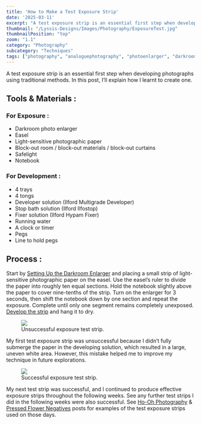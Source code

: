 ```yaml
---
title: 'How to Make a Test Exposure Strip'
date: '2025-03-11'
excerpt: "A test exposure strip is an essential first step when developing photographs..."
thumbnail: "/Lyssis-Designs/Images/Photography/ExposureTest.jpg"
thumbnailPosition: "top"
zoom: "1.1"
category: "Photography"
subcategory: "Techniques"
tags: ["photography", "analoguephotography", "photoenlarger", "darkroom", "developingphotos", "testexposurestrip"]
---
```


A test exposure strip is an essential first step when developing photographs using traditional methods. In this post, I’ll explain how I learnt to create one.

## Tools & Materials :
### For Exposure :
- Darkroom photo enlarger
- Easel
- Light-sensitive photographic paper
- Block-out room / block-out materials / block-out curtains
- Safelight
- Notebook

### For Development :
- 4 trays
- 4 tongs
- Developer solution (Ilford Multigrade Developer)
- Stop bath solution (Ilford Ilfostop)
- Fixer solution (Ilford Hypam Fixer)
- Running water
- A clock or timer
- Pegs
- Line to hold pegs

## Process :
Start by [Setting Up the Darkroom Enlarger](#/blog/Analogue-Photography/Analogue-Photo-Techniques/How-to-Set-Up-a-Darkroom-Photo-Enlarger-Machine) and placing a small strip of light-sensitive photographic paper on the easel. Use the easel’s ruler to divide the paper into roughly ten equal sections. Hold the notebook slightly above the paper to cover nine-tenths of the strip. Turn on the enlarger for 3 seconds, then shift the notebook down by one section and repeat the exposure. Complete until only one segment remains completely unexposed. [Develop the strip](#/blog/Analogue-Photography/Analogue-Photo-Techniques/Developing-Photos) and hang it to dry.

<div class="clearfix">
<figure class="flex-left" style="width: 14rem;">
    <img src="/Lyssis-Designs/Images/Photography/FailedExposureTest.jpg"/>
    <figcaption>Unsuccessful exposure test strip.</figcaption>
</figure>

My first test exposure strip was unsuccessful because I didn’t fully submerge the paper in the developing solution, which resulted in a large, uneven white area. However, this mistake helped me to improve my technique in future explorations.
</div>

<div class="clearfix">
<figure class="flex-right" style="width: 14rem; margin-right: 1rem;">
    <img src="/Lyssis-Designs/Images/Photography/ExposureTest.jpg">
    <figcaption>Successful exposure test strip.</figcaption>
</figure>

My next test strip was successful, and I continued to produce effective exposure strips throughout the following weeks. See any further test strips I did in the following weeks were also successful. See [Ho-Oh Photography](#/blog/Analogue-Photography/Analogue-Photos/Ho-Oh-Photography) & [Pressed Flower Negatives](#/blog/Analogue-Photography/Analogue-Photos/Ho-Oh-Photography) posts for examples of the test exposure strips used on those days.
</div>